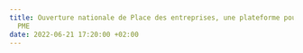 ```yaml
---
title: Ouverture nationale de Place des entreprises, une plateforme pour les TPE et
  PME
date: 2022-06-21 17:20:00 +02:00
---
```


